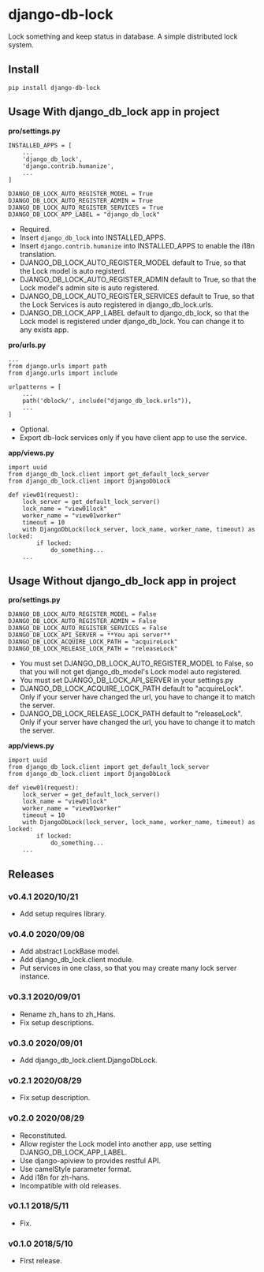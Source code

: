 # django-db-lock

Lock something and keep status in database. A simple distributed lock system.

## Install

```shell
pip install django-db-lock
```

## Usage With django_db_lock app in project

**pro/settings.py**

```
INSTALLED_APPS = [
    ...
    'django_db_lock',
    'django.contrib.humanize',
    ...
]

DJANGO_DB_LOCK_AUTO_REGISTER_MODEL = True
DJANGO_DB_LOCK_AUTO_REGISTER_ADMIN = True
DJANGO_DB_LOCK_AUTO_REGISTER_SERVICES = True
DJANGO_DB_LOCK_APP_LABEL = "django_db_lock"
```

- Required.
- Insert `django_db_lock` into INSTALLED_APPS.
- Insert `django.contrib.humanize` into INSTALLED_APPS to enable the i18n translation.
- DJANGO_DB_LOCK_AUTO_REGISTER_MODEL default to True, so that the Lock model is auto registerd.
- DJANGO_DB_LOCK_AUTO_REGISTER_ADMIN default to True, so that the Lock model's admin site is auto registered.
- DJANGO_DB_LOCK_AUTO_REGISTER_SERVICES default to True, so that the Lock Services is auto registered in django_db_lock.urls.
- DJANGO_DB_LOCK_APP_LABEL default to django_db_lock, so that the Lock model is registered under django_db_lock. You can change it to any exists app.

**pro/urls.py**

```
...
from django.urls import path
from django.urls import include

urlpatterns = [
    ...
    path('dblock/', include("django_db_lock.urls")),
    ...
]
```

- Optional.
- Export db-lock services only if you have client app to use the service.

**app/views.py**

```
import uuid
from django_db_lock.client import get_default_lock_server
from django_db_lock.client import DjangoDbLock

def view01(request):
    lock_server = get_default_lock_server()
    lock_name = "view01lock"
    worker_name = "view01worker"
    timeout = 10
    with DjangoDbLock(lock_server, lock_name, worker_name, timeout) as locked:
        if locked:
            do_something...
    ...
```

##  Usage Without django_db_lock app in project 

**pro/settings.py**

```
DJANGO_DB_LOCK_AUTO_REGISTER_MODEL = False
DJANGO_DB_LOCK_AUTO_REGISTER_ADMIN = False
DJANGO_DB_LOCK_AUTO_REGISTER_SERVICES = False
DJANGO_DB_LOCK_API_SERVER = **You api server**
DJANGO_DB_LOCK_ACQUIRE_LOCK_PATH = "acquireLock"
DJANGO_DB_LOCK_RELEASE_LOCK_PATH = "releaseLock"

```

- You must set DJANGO_DB_LOCK_AUTO_REGISTER_MODEL to False, so that you will not get django_db_model's Lock model auto registered.
- You must set DJANGO_DB_LOCK_API_SERVER in your settings.py
- DJANGO_DB_LOCK_ACQUIRE_LOCK_PATH default to "acquireLock". Only if your server have changed the url, you have to change it to match the server.
- DJANGO_DB_LOCK_RELEASE_LOCK_PATH default to "releaseLock". Only if your server have changed the url, you have to change it to match the server.

**app/views.py**

```
import uuid
from django_db_lock.client import get_default_lock_server
from django_db_lock.client import DjangoDbLock

def view01(request):
    lock_server = get_default_lock_server()
    lock_name = "view01lock"
    worker_name = "view01worker"
    timeout = 10
    with DjangoDbLock(lock_server, lock_name, worker_name, timeout) as locked:
        if locked:
            do_something...
    ...
```


## Releases

### v0.4.1 2020/10/21

- Add setup requires library.

### v0.4.0 2020/09/08

- Add abstract LockBase model.
- Add django_db_lock.client module.
- Put services in one class, so that you may create many lock server instance.

### v0.3.1 2020/09/01

- Rename zh_hans to zh_Hans.
- Fix setup descriptions.

### v0.3.0 2020/09/01

- Add django_db_lock.client.DjangoDbLock.

### v0.2.1 2020/08/29

- Fix setup description.

### v0.2.0 2020/08/29

- Reconstituted.
- Allow register the Lock model into another app, use setting DJANGO_DB_LOCK_APP_LABEL.
- Use django-apiview to provides restful API.
- Use camelStyle parameter format.
- Add i18n for zh-hans.
- Incompatible with old releases.

### v0.1.1 2018/5/11

- Fix.

### v0.1.0 2018/5/10

- First release.
